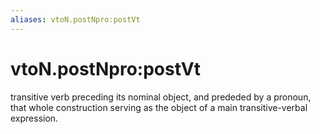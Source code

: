 ```yaml
---
aliases: vtoN.postNpro:postVt
---
```

# vtoN.postNpro:postVt

transitive verb preceding its nominal object, and prededed by a pronoun, that whole construction serving as the object of a main transitive-verbal expression.